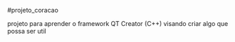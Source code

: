 #projeto_coracao

projeto para aprender o framework QT Creator (C++) visando criar algo que possa ser util
